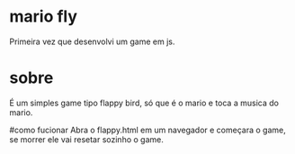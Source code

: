 # mario fly

Primeira vez que desenvolvi um game em js.

# sobre

É um simples game tipo flappy bird, só que é o mario e toca a musica do mario.

#como fucionar
Abra o flappy.html em um navegador e começara o game, se morrer ele vai resetar sozinho o game.
